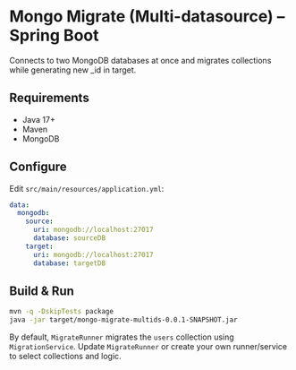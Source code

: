 # Mongo Migrate (Multi-datasource) – Spring Boot

Connects to two MongoDB databases at once and migrates collections while generating new _id in target.

## Requirements
- Java 17+
- Maven
- MongoDB

## Configure
Edit `src/main/resources/application.yml`:

```yaml
data:
  mongodb:
    source:
      uri: mongodb://localhost:27017
      database: sourceDB
    target:
      uri: mongodb://localhost:27017
      database: targetDB
```

## Build & Run
```bash
mvn -q -DskipTests package
java -jar target/mongo-migrate-multids-0.0.1-SNAPSHOT.jar
```

By default, `MigrateRunner` migrates the `users` collection using `MigrationService`.
Update `MigrateRunner` or create your own runner/service to select collections and logic.
